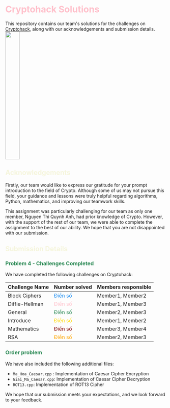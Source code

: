# <span style="color:#FFC0CB">Cryptohack Solutions</span>

This repository contains our team's solutions for the challenges on [Cryptohack](https://cryptohack.org/), along with our acknowledgements and submission details.
<img src="https://cryptohack.org/static/img/main.png" style="width:30%; height: 400px">
## <span style="color:#f5f5dc">Acknowledgements</span>

Firstly, our team would like to express our gratitude for your prompt introduction to the field of Crypto. Although some of us may not pursue this field, your guidance and lessons were truly helpful regarding algorithms, Python, mathematics, and improving our teamwork skills.

This assignment was particularly challenging for our team as only one member, Nguyen Thi Quynh Anh, had prior knowledge of Crypto. However, with the support of the rest of our team, we were able to complete the assignment to the best of our ability. We hope that you are not disappointed with our submission.

## <span style="color:#f5f5dc">Submission Details</span>

### <span style="color:#2E8B57">Problem 4 - Challenges Completed </span>

We have completed the following challenges on Cryptohack:

| Challenge Name | Number solved | Members responsible | 
| --- | --- | --- |
| Block Ciphers | <span style="color:#1589F0">Điền số</span> | Member1, Member2 |
| Diffie-Hellman | <span style="color:#FFC0CB">Điền số</span> | Member1, Member3 |
| General | <span style="color:#2E8B57">Điền số</span> | Member2, Member3 |
| Introduce | <span style="color:#FFD700">Điền số</span> | Member1, Member2 |
| Mathematics | <span style="color:#800000">Điền số</span> | Member3, Member4 |
| RSA | <span style="color:#FFA500">Điền số</span> | Member2, Member3 |

### <span style="color:#2E8B57">Order problem</span>

We have also included the following additional files:

- `Ma_Hoa_Caesar.cpp` : Implementation of Caesar Cipher Encryption
- `Giai_Ma_Caesar.cpp`: Implementation of Caesar Cipher Decryption
- `ROT13.cpp`: Implementation of ROT13 Cipher

We hope that our submission meets your expectations, and we look forward to your feedback.
